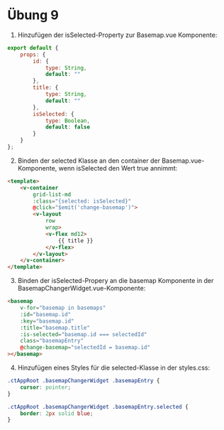 # Übung 9

1. Hinzufügen der isSelected-Property zur Basemap.vue Komponente:

```javascript
export default {
    props: {
        id: {
            type: String,
            default: ""
        },
        title: {
            type: String,
            default: ""
        },
        isSelected: {
            type: Boolean,
            default: false
        }
    }
};
```

2. Binden der selected Klasse an den container der Basemap.vue-Komponente, wenn isSelected den Wert true annimmt:

```html
<template>
    <v-container
        grid-list-md
        :class="{selected: isSelected}"
        @click="$emit('change-basemap')">
        <v-layout
            row
            wrap>
            <v-flex md12>
                {{ title }}
            </v-flex>
        </v-layout>
    </v-container>
</template>
```

3. Binden der isSelected-Propery an die basemap Komponente in der BasemapChangerWidget.vue-Komponente:

```html
<basemap
    v-for="basemap in basemaps"
    :id="basemap.id"
    :key="basemap.id"
    :title="basemap.title"
    :is-selected="basemap.id === selectedId"
    class="basemapEntry"
    @change-basemap="selectedId = basemap.id"
></basemap>
```

4. Hinzufügen eines Styles für die selected-Klasse in der styles.css:

```css
.ctAppRoot .basemapChangerWidget .basemapEntry {
    cursor: pointer;
}

.ctAppRoot .basemapChangerWidget .basemapEntry.selected {
    border: 2px solid blue;
}
```
